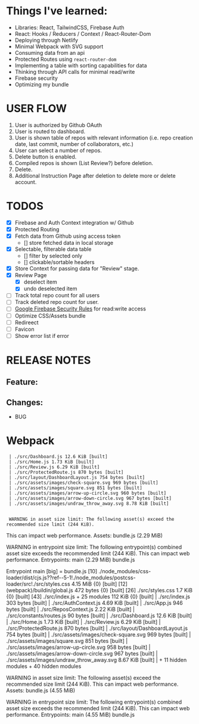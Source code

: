# Things I've learned:

-   Libraries: React, TailwindCSS, Firebase Auth
-   React: Hooks / Reducers / Context / React-Router-Dom
-   Deploying through Netlify
-   Minimal Webpack with SVG support
-   Consuming data from an api
-   Protected Routes using `react-router-dom`
-   Implementing a table with sorting capabilities for data
-   Thinking through API calls for minimal read/write
-   Firebase security
-   Optimizing my bundle

# USER FLOW

1. User is authorized by Github OAuth
2. User is routed to dashboard.
3. User is shown table of repos with relevant information (i.e. repo creation date, last commit, number of collaborators, etc.)
4. User can select a number of repos.
5. Delete button is enabled.
6. Compiled repos is shown (List Review?) before deletion.
7. Delete.
8. Additional Instruction Page after deletion to delete more or delete account.

# TODOS

-   [x] Firebase and Auth Context integration w/ Github
-   [x] Protected Routing
-   [x] Fetch data from Github using access token
    -   [] store fetched data in local storage
-   [x] Selectable, filterable data table
    -   [] filter by selected only
    -   [] clickable/sortable headers
-   [x] Store Context for passing data for "Review" stage.
-   [x] Review Page
    -   [x] deselect item
    -   [x] undo deselected item
-   [ ] Track total repo count for all users
-   [ ] Track deleted repo count for user.
-   [ ] [Google Firebase Security Rules](https://firebase.google.com/docs/database/security/core-syntax) for read:write access
-   [ ] Optimize CSS/Assets bundle
-   [ ] Redireect
-   [ ] Favicon
-   [ ] Show error list if error

# RELEASE NOTES

## Feature:

## Changes:

-   BUG

# Webpack

     | ./src/Dashboard.js 12.6 KiB [built]
     | ./src/Home.js 1.73 KiB [built]
     | ./src/Review.js 6.29 KiB [built]
     | ./src/ProtectedRoute.js 870 bytes [built]
     | ./src/layout/DashboardLayout.js 754 bytes [built]
     | ./src/assets/images/check-square.svg 969 bytes [built]
     | ./src/assets/images/square.svg 851 bytes [built]
     | ./src/assets/images/arrow-up-circle.svg 960 bytes [built]
     | ./src/assets/images/arrow-down-circle.svg 967 bytes [built]
     | ./src/assets/images/undraw_throw_away.svg 8.78 KiB [built]


     WARNING in asset size limit: The following asset(s) exceed the recommended size limit (244 KiB).

This can impact web performance.
Assets:
bundle.js (2.29 MiB)

WARNING in entrypoint size limit: The following entrypoint(s) combined asset size exceeds the recommended limit (244 KiB). This can impact web performance.
Entrypoints:
main (2.29 MiB)
bundle.js

Entrypoint main [big] = bundle.js
[10] ./node_modules/css-loader/dist/cjs.js??ref--5-1!./node_modules/postcss-loader/src!./src/styles.css 4.15 MiB {0} [built]
[12] (webpack)/buildin/global.js 472 bytes {0} [built]
[26] ./src/styles.css 1.7 KiB {0} [built]
[43] ./src/index.js + 25 modules 112 KiB {0} [built]
| ./src/index.js 303 bytes [built]
| ./src/AuthContext.js 4.69 KiB [built]
| ./src/App.js 946 bytes [built]
| ./src/ReposContext.js 2.22 KiB [built]
| ./src/constants/routes.js 90 bytes [built]
| ./src/Dashboard.js 12.6 KiB [built]
| ./src/Home.js 1.73 KiB [built]
| ./src/Review.js 6.29 KiB [built]
| ./src/ProtectedRoute.js 870 bytes [built]
| ./src/layout/DashboardLayout.js 754 bytes [built]
| ./src/assets/images/check-square.svg 969 bytes [built]
| ./src/assets/images/square.svg 851 bytes [built]
| ./src/assets/images/arrow-up-circle.svg 958 bytes [built]
| ./src/assets/images/arrow-down-circle.svg 967 bytes [built]
| ./src/assets/images/undraw_throw_away.svg 8.67 KiB [built]
| + 11 hidden modules + 40 hidden modules

WARNING in asset size limit: The following asset(s) exceed the recommended size limit (244 KiB).
This can impact web performance.
Assets:
bundle.js (4.55 MiB)

WARNING in entrypoint size limit: The following entrypoint(s) combined asset size exceeds the recommended limit (244 KiB). This can impact web performance.
Entrypoints:
main (4.55 MiB)
bundle.js
